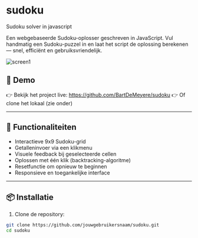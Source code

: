 # sudoku
Sudoku solver in javascript

Een webgebaseerde Sudoku-oplosser geschreven in JavaScript. Vul handmatig een Sudoku-puzzel in en laat het script de oplossing berekenen — snel, efficiënt en gebruiksvriendelijk.

![screen1](https://github.com/user-attachments/assets/2074569b-895d-448e-99b7-763848c57963)


## 🚀 Demo

👉 Bekijk het project live: https://github.com/BartDeMeyere/sudoku
👉 Of clone het lokaal (zie onder)

---

## 🔧 Functionaliteiten

- Interactieve 9x9 Sudoku-grid
- Getalleninvoer via een klikmenu
- Visuele feedback bij geselecteerde cellen
- Oplossen met één klik (backtracking-algoritme)
- Resetfunctie om opnieuw te beginnen
- Responsieve en toegankelijke interface

---

## 📦 Installatie

1. Clone de repository:

```bash
git clone https://github.com/jouwgebruikersnaam/sudoku.git
cd sudoku
